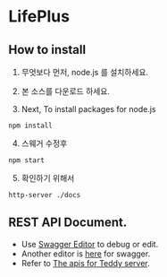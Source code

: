 # LifePlus 

## How to install
1. 무엇보다 먼저,  node.js 를 설치하세요. 
2. 본 소스를 다운로드 하세요.
   
3. Next, To install packages for node.js
```
npm install
```

4. 스웨거 수정후
```
npm start
```

5. 확인하기 위해서
```
http-server ./docs
```

## REST API Document.
- Use [Swagger Editor](https://editor.swagger.io/) to debug or edit.
- Another editor is [here](https://stoplight.io/p/studio) for swagger.
- Refer to  [The apis for Teddy server](https://gam4it.github.io/teddy/).
